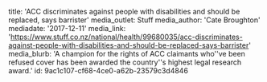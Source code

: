 title: 'ACC discriminates against people with disabilities and should be replaced, says barrister'
media_outlet: Stuff
media_author: 'Cate Broughton'
mediadate: '2017-12-11'
media_link: 'https://www.stuff.co.nz/national/health/99680035/acc-discriminates-against-people-with-disabilities-and-should-be-replaced-says-barrister'
media_blurb: 'A champion for the rights of ACC claimants who''ve been refused cover has been awarded the country''s highest legal research award.'
id: 9ac1c107-cf68-4ce0-a62b-23579c3d4846
